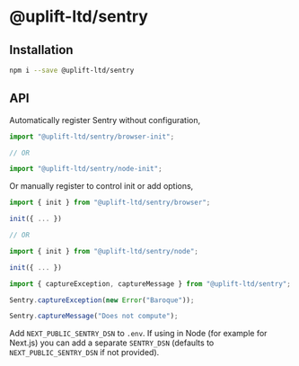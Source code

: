 # @uplift-ltd/sentry

## Installation

```sh
npm i --save @uplift-ltd/sentry
```

## API

Automatically register Sentry without configuration,

```ts
import "@uplift-ltd/sentry/browser-init";

// OR

import "@uplift-ltd/sentry/node-init";
```

Or manually register to control init or add options,

```ts
import { init } from "@uplift-ltd/sentry/browser";

init({ ... })

// OR

import { init } from "@uplift-ltd/sentry/node";

init({ ... })
```

```ts
import { captureException, captureMessage } from "@uplift-ltd/sentry";

Sentry.captureException(new Error("Baroque"));

Sentry.captureMessage("Does not compute");
```

Add `NEXT_PUBLIC_SENTRY_DSN` to `.env`. If using in Node (for example for Next.js) you can add a
separate `SENTRY_DSN` (defaults to `NEXT_PUBLIC_SENTRY_DSN` if not provided).
